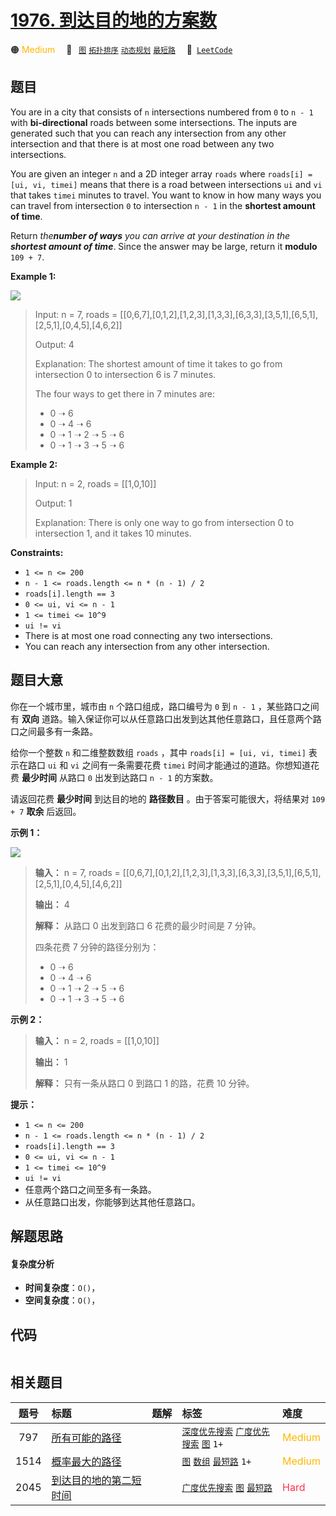 # [1976. 到达目的地的方案数](https://leetcode.com/problems/number-of-ways-to-arrive-at-destination)

🟠 <font color=#ffb800>Medium</font>&emsp; 🔖&ensp; [`图`](/tag/graph.md) [`拓扑排序`](/tag/topological-sort.md) [`动态规划`](/tag/dynamic-programming.md) [`最短路`](/tag/shortest-path.md)&emsp; 🔗&ensp;[`LeetCode`](https://leetcode.com/problems/number-of-ways-to-arrive-at-destination)

## 题目

You are in a city that consists of `n` intersections numbered from `0` to `n -
1` with **bi-directional** roads between some intersections. The inputs are
generated such that you can reach any intersection from any other intersection
and that there is at most one road between any two intersections.

You are given an integer `n` and a 2D integer array `roads` where `roads[i] =
[ui, vi, timei]` means that there is a road between intersections `ui` and
`vi` that takes `timei` minutes to travel. You want to know in how many ways
you can travel from intersection `0` to intersection `n - 1` in the **shortest
amount of time**.

Return _the**number of ways** you can arrive at your destination in the
**shortest amount of time**_. Since the answer may be large, return it
**modulo** `109 + 7`.



**Example 1:**

![](https://assets.leetcode.com/uploads/2021/07/17/graph2.png)

> Input: n = 7, roads = [[0,6,7],[0,1,2],[1,2,3],[1,3,3],[6,3,3],[3,5,1],[6,5,1],[2,5,1],[0,4,5],[4,6,2]]
> 
> Output: 4
> 
> Explanation: The shortest amount of time it takes to go from intersection 0 to intersection 6 is 7 minutes.
> 
> The four ways to get there in 7 minutes are:
> - 0 ➝ 6
> - 0 ➝ 4 ➝ 6
> - 0 ➝ 1 ➝ 2 ➝ 5 ➝ 6
> - 0 ➝ 1 ➝ 3 ➝ 5 ➝ 6

**Example 2:**

> Input: n = 2, roads = [[1,0,10]]
> 
> Output: 1
> 
> Explanation: There is only one way to go from intersection 0 to intersection 1, and it takes 10 minutes.

**Constraints:**

  * `1 <= n <= 200`
  * `n - 1 <= roads.length <= n * (n - 1) / 2`
  * `roads[i].length == 3`
  * `0 <= ui, vi <= n - 1`
  * `1 <= timei <= 10^9`
  * `ui != vi`
  * There is at most one road connecting any two intersections.
  * You can reach any intersection from any other intersection.


## 题目大意

你在一个城市里，城市由 `n` 个路口组成，路口编号为 `0` 到 `n - 1` ，某些路口之间有 **双向**
道路。输入保证你可以从任意路口出发到达其他任意路口，且任意两个路口之间最多有一条路。

给你一个整数 `n` 和二维整数数组 `roads` ，其中 `roads[i] = [ui, vi, timei]` 表示在路口 `ui` 和 `vi`
之间有一条需要花费 `timei` 时间才能通过的道路。你想知道花费 **最少时间**  从路口 `0` 出发到达路口 `n - 1` 的方案数。

请返回花费 **最少时间**  到达目的地的 **路径数目**  。由于答案可能很大，将结果对 `109 + 7` **取余**  后返回。



**示例 1：**

![](https://assets.leetcode.com/uploads/2021/07/17/graph2.png)

> 
> 
> 
> 
> 
> **输入：** n = 7, roads = [[0,6,7],[0,1,2],[1,2,3],[1,3,3],[6,3,3],[3,5,1],[6,5,1],[2,5,1],[0,4,5],[4,6,2]]
> 
> **输出：** 4
> 
> **解释：** 从路口 0 出发到路口 6 花费的最少时间是 7 分钟。
> 
> 四条花费 7 分钟的路径分别为：
> - 0 ➝ 6
> - 0 ➝ 4 ➝ 6
> - 0 ➝ 1 ➝ 2 ➝ 5 ➝ 6
> - 0 ➝ 1 ➝ 3 ➝ 5 ➝ 6
> 
> 

**示例 2：**

> 
> 
> 
> 
> 
> **输入：** n = 2, roads = [[1,0,10]]
> 
> **输出：** 1
> 
> **解释：** 只有一条从路口 0 到路口 1 的路，花费 10 分钟。
> 
> 



**提示：**

  * `1 <= n <= 200`
  * `n - 1 <= roads.length <= n * (n - 1) / 2`
  * `roads[i].length == 3`
  * `0 <= ui, vi <= n - 1`
  * `1 <= timei <= 10^9`
  * `ui != vi`
  * 任意两个路口之间至多有一条路。
  * 从任意路口出发，你能够到达其他任意路口。


## 解题思路

#### 复杂度分析

- **时间复杂度**：`O()`，
- **空间复杂度**：`O()`，

## 代码

```javascript

```

## 相关题目

<!-- prettier-ignore -->
| 题号 | 标题 | 题解 | 标签 | 难度 |
| :------: | :------ | :------: | :------ | :------ |
| 797 | [所有可能的路径](https://leetcode.com/problems/all-paths-from-source-to-target) |  |  [`深度优先搜索`](/tag/depth-first-search.md) [`广度优先搜索`](/tag/breadth-first-search.md) [`图`](/tag/graph.md) `1+` | <font color=#ffb800>Medium</font> |
| 1514 | [概率最大的路径](https://leetcode.com/problems/path-with-maximum-probability) |  |  [`图`](/tag/graph.md) [`数组`](/tag/array.md) [`最短路`](/tag/shortest-path.md) `1+` | <font color=#ffb800>Medium</font> |
| 2045 | [到达目的地的第二短时间](https://leetcode.com/problems/second-minimum-time-to-reach-destination) |  |  [`广度优先搜索`](/tag/breadth-first-search.md) [`图`](/tag/graph.md) [`最短路`](/tag/shortest-path.md) | <font color=#ff334b>Hard</font> |

<style>
.blue {
    background-color: #096dd9;
    padding: 0.25rem 0.5rem;
    margin: 0;
    font-size: 0.85em;
    border-radius: 3px;
    color: white;
    font-weight: 500;
}
table th:first-of-type { width: 10%; }
table th:nth-of-type(2) { width: 35%; }
table th:nth-of-type(3) { width: 10%; }
table th:nth-of-type(4) { width: 35%; }
table th:nth-of-type(5) { width: 10%; }
</style>

